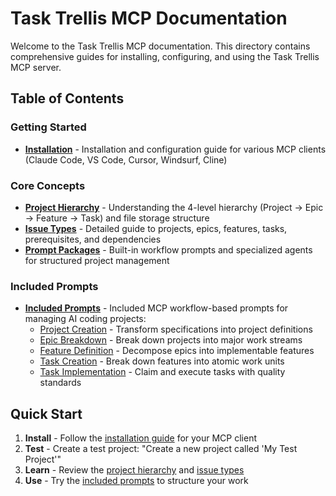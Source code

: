 # Task Trellis MCP Documentation

Welcome to the Task Trellis MCP documentation. This directory contains comprehensive guides for installing, configuring, and using the Task Trellis MCP server.

## Table of Contents

### Getting Started

- **[Installation](installation.md)** - Installation and configuration guide for various MCP clients (Claude Code, VS Code, Cursor, Windsurf, Cline)

### Core Concepts

- **[Project Hierarchy](project-hierarchy.md)** - Understanding the 4-level hierarchy (Project -> Epic -> Feature -> Task) and file storage structure
- **[Issue Types](issues.md)** - Detailed guide to projects, epics, features, tasks, prerequisites, and dependencies
- **[Prompt Packages](prompts.md)** - Built-in workflow prompts and specialized agents for structured project management

### Included Prompts

- **[Included Prompts](../prompts/)** - Included MCP workflow-based prompts for managing AI coding projects:
  - [Project Creation](../prompts/basic/create-project.md) - Transform specifications into project definitions
  - [Epic Breakdown](../prompts/basic/create-epics.md) - Break down projects into major work streams
  - [Feature Definition](../prompts/basic/create-features.md) - Decompose epics into implementable features
  - [Task Creation](../prompts/basic/create-tasks.md) - Break down features into atomic work units
  - [Task Implementation](../prompts/basic/implement-task.md) - Claim and execute tasks with quality standards

## Quick Start

1. **Install** - Follow the [installation guide](installation.md) for your MCP client
2. **Test** - Create a test project: "Create a new project called 'My Test Project'"
3. **Learn** - Review the [project hierarchy](project-hierarchy.md) and [issue types](issues.md)
4. **Use** - Try the [included prompts](../prompts/) to structure your work
